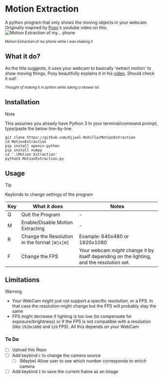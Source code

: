 # Motion Extraction
A python program that only shows the moving objects in your webcam. Originally inspired by [Posy](https://www.youtube.com/watch?v=NSS6yAMZF78)'s youtube video on this. 
![Motion Extraction of my... phone](https://github.com/user-attachments/assets/1d930c19-d08f-4531-ae40-0d3ca456bf71)

<sub> Motion Extraction of my phone while I was shaking it <sub/>

## What it do?
As the title suggests, it uses your webcam to basically 'extract motion' to show moving things. Posy beautifully explains it in his [video](https://www.youtube.com/watch?v=NSS6yAMZF78). Should check it out!

<sub> _Thought of making it in python while taking a shower lol._ <sub/>

## Installation
> [!NOTE]
> This assumes you already have Python 3
In your terminal/command prompt, type/paste the below line-by-line
```
git clone https://github.com/Ujjwal-Rohilla/MotionExtraction
cd MotionExtraction
pip install opencv-python
pip install numpy
cd '.\Motion Extraction'
python3 MotionExtraction.py
```


## Usage
> [!TIP]
> Keybinds to change settings of the program

| Key | What it does                                   | Notes
|-----|------------------------------------------------|------------------------------------------------------------------------------------------
|  Q  | Quit the Program                               | -
|  M  | Enable/Disable Motion Extracting               | -
|  R  | Change the Resolution in the format `[W]x[H]`  | Example: 640x480 or 1920x1080
|  F  | Change the FPS                                 | Your webcam _might_ change it by itself depending on the lighting, and the resolution set.

## Limitations
> [!WARNING]
> - Your WebCam might just not support a specific resolution, or a FPS. In that case the resolution might change but the FPS will probably stay the same
> - FPS might decrease if lighting is too low (to compensate for exposure/brightness) or if the FPS is not compatible with a resolution (like `1920x1080` and `120` FPS). All this depends on your WebCam

### To Do
- [ ] Upload this Repo
- [ ] Add keybind `C` to change the camera source
  - [ ] \(Maybe) Allow user to see which number corresponds to which camera
- [ ] Add keybind `I` to save the current frame as an Image
